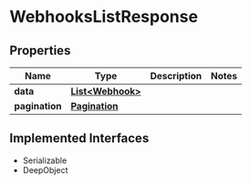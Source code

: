 

# WebhooksListResponse

## Properties

Name | Type | Description | Notes
------------ | ------------- | ------------- | -------------
**data** | [**List&lt;Webhook&gt;**](Webhook.md) |  | 
**pagination** | [**Pagination**](Pagination.md) |  | 


## Implemented Interfaces

* Serializable
* DeepObject


